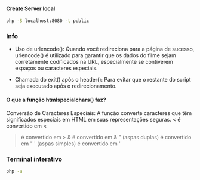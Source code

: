 #### Create Server local

```bash
php -S localhost:8080 -t public
```


### Info

- Uso de urlencode(): Quando você redireciona para a página de sucesso, urlencode() é utilizado para garantir que os dados do filme sejam corretamente codificados na URL, especialmente se contiverem espaços ou caracteres especiais.

- Chamada do exit() após o header(): Para evitar que o restante do script seja executado após o redirecionamento.

#### O que a função htmlspecialchars() faz?
Conversão de Caracteres Especiais: A função converte caracteres que têm significados especiais em HTML em suas representações seguras. 
< é convertido em &lt;
> é convertido em &gt;
& é convertido em &amp;
" (aspas duplas) é convertido em &quot;
' (aspas simples) é convertido em &apos;


### Terminal interativo 

```bash 
php -a 
```